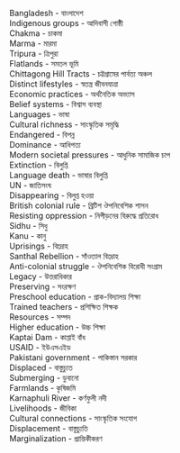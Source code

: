 Bangladesh - বাংলাদেশ  
Indigenous groups - আদিবাসী গোষ্ঠী  
Chakma - চাকমা  
Marma - মারমা  
Tripura - ত্রিপুরা  
Flatlands - সমতল ভূমি  
Chittagong Hill Tracts - চট্টগ্রামের পার্বত্য অঞ্চল  
Distinct lifestyles - স্বতন্ত্র জীবনযাত্রা  
Economic practices - অর্থনৈতিক অভ্যাস  
Belief systems - বিশ্বাস ব্যবস্থা  
Languages - ভাষা  
Cultural richness - সাংস্কৃতিক সমৃদ্ধি  
Endangered - বিপন্ন  
Dominance - আধিপত্য  
Modern societal pressures - আধুনিক সামাজিক চাপ  
Extinction - বিলুপ্তি  
Language death - ভাষার বিলুপ্তি  
UN - জাতিসংঘ  
Disappearing - বিলুপ্ত হওয়া  
British colonial rule - ব্রিটিশ ঔপনিবেশিক শাসন  
Resisting oppression - নিপীড়নের বিরুদ্ধে প্রতিরোধ  
Sidhu - সিধু  
Kanu - কানু  
Uprisings - বিদ্রোহ  
Santhal Rebellion - সাঁওতাল বিদ্রোহ  
Anti-colonial struggle - ঔপনিবেশিক বিরোধী সংগ্রাম  
Legacy - উত্তরাধিকার  
Preserving - সংরক্ষণ  
Preschool education - প্রাক-বিদ্যালয় শিক্ষা  
Trained teachers - প্রশিক্ষিত শিক্ষক  
Resources - সম্পদ  
Higher education - উচ্চ শিক্ষা  
Kaptai Dam - কাপ্তাই বাঁধ  
USAID - ইউএসএইড  
Pakistani government - পাকিস্তান সরকার  
Displaced - বাস্তুচ্যুত  
Submerging - ডুবানো  
Farmlands - কৃষিজমি  
Karnaphuli River - কর্ণফুলী নদী  
Livelihoods - জীবিকা  
Cultural connections - সাংস্কৃতিক সংযোগ  
Displacement - বাস্তুচ্যুতি  
Marginalization - প্রান্তিকীকরণ  